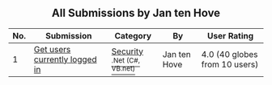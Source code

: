 ﻿<div align="center">

## All Submissions by Jan ten Hove

</div>

No.  | Submission | Category | By   | User Rating
---- | ---------- | -------- | ---- | -----------
1 | [Get users currently logged in<br />](https://github.com/Planet-Source-Code/jan-ten-hove-get-users-currently-logged-in__10-292) | [Security<br /><sup>.Net (C#, VB.net)</sup>](../ByCategory/security__10-14.md) | Jan ten Hove | 4.0 (40 globes from 10 users)
